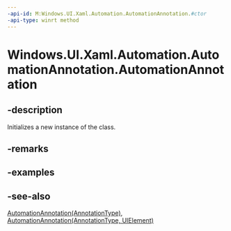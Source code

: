 ```yaml
---
-api-id: M:Windows.UI.Xaml.Automation.AutomationAnnotation.#ctor
-api-type: winrt method
---
```


<!-- Method syntax
public AutomationAnnotation()
-->

# Windows.UI.Xaml.Automation.AutomationAnnotation.AutomationAnnotation

## -description
Initializes a new instance of the  class.


## -remarks

## -examples

## -see-also
[AutomationAnnotation(AnnotationType)](automationannotation_automationannotation_1248029786.md), [AutomationAnnotation(AnnotationType, UIElement)](automationannotation_automationannotation_1876643478.md)
